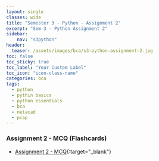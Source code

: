 ```yaml
---
layout: single
classes: wide
title: "Semester 3 - Python - Assignment 2"
excerpt: "Sem 3 - Python Assignment 2"
sidebar:
    nav: "s3python"
header:
  teaser: /assets/images/bca/s3-python-assignment-2.jpg
toc: false
toc_sticky: true
toc_label: "Your Custom Label"
toc_icon: "icon-class-name"
categories: bca
tags:
  - python
  - pythin basics
  - python essentials
  - bca
  - netacad
  - pcap
---
```


### Assignment 2 - MCQ (Flashcards)

* [Assignment 2 - MCQ](https://quizlet.com/_d7zluc?x=1jqt&i=44s59k){:target="_blank"}

<br>